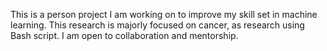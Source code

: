 This is a person project I am working on to improve my skill set in machine learning. 
This research is majorly focused on cancer, as research using Bash script.
I am open to collaboration and mentorship.

